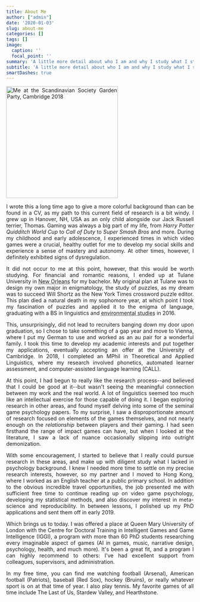 ```yaml
---
title: About Me
author: ["admin"]
date: '2020-01-03'
slug: about-me
categories: []
tags: []
image:
  caption: ''
  focal_point: ''
summary: 'A little more detail about who I am and why I study what I study.'
subtitle: 'A little more detail about who I am and why I study what I study.'
smartDashes: true
---
```

<style>
body {
  text-align: justify;
}
h1, h2, h3, h4, h5, h6 {
  text-align: left;
}
</style>

<img src="/img/scansoc.jpg" alt="Me at the Scandinavian Society Garden Party, Cambridge 2018" width="300"/>

I wrote this a long time ago to give a more colorful background than can be found in a CV, as my path to this current field of research is a bit windy. I grew up in Hanover, NH, USA as an only child alongside our Jack Russell terrier, Thomas. Gaming was always a big part of my life, from <i>Harry Potter Quidditch World Cup</i> to <i>Call of Duty</i> to <i>Super Smash Bros</i> and more. During my childhood and early adolescence, I experienced times in which video games were a crucial, healthy outlet for me to develop my social skills and experience a sense of mastery and autonomy. At other times, however, I definitely exhibited signs of dysregulation. 

It did not occur to me at this point, however, that this would be worth studying. For financial and romantic reasons, I ended up at Tulane University in <abbr title="If you've never been to New Orleans and have the chance, take it. Phenomenal city.">New Orleans</abbr> for my bachelor. My original plan at Tulane was to design my own major in enigmatology, the study of puzzles, as my dream was to succeed Will Shortz as the New York Times crossword puzzle editor. This plan died a natural death in my sophomore year, at which point I took my fascination of puzzles and applied it to the enigma of language, graduating with a BS in linguistics and <abbr title="Why I majored in environmental studies, I couldn't tell you to this day. I never had any intention of using it, and if anything, it's just made me more cynical and depressed about the world's environmental health">environmental studies</abbr> in 2016.

This, unsurprisingly, did not lead to recruiters banging down my door upon graduation, so I chose to take something of a gap year and move to Vienna, where I put my German to use and worked as an au pair for a wonderful family. I took this time to develop my academic interests and put together my applications, eventually accepting an offer at the University of Cambridge. In 2018, I completed an MPhil in Theoretical and Applied Linguistics, where my research involved phonetics, automated learner assessment, and computer-assisted language learning (CALL). 

At this point, I had begun to really like the research process--and believed that I could be good at it--but wasn't seeing the meaningful connection between my work and the real world. A lot of linguistics seemed too much like an intellectual exercise for those capable of doing it. I began exploring research in other areas, and found myself delving into some of the seminal game psychology papers. To my surprise, I saw a disproportionate amount of research focused on elements of the games themselves, and not nearly enough on the <i>relationship</i> between players and their gaming. I had seen firsthand the range of impact games can have, but when I looked at the literature, I saw a lack of nuance occasionally slipping into outright demonization.

With some encouragement, I started to believe that I really could pursue research in these areas, and make up with diligent study what I lacked in psychology background. I knew I needed more time to settle on my precise research interests, however, so my partner and I moved to Hong Kong, where I worked as an English teacher at a public primary school. In addition to the obvious incredible travel opportunities, the job presented me with sufficient free time to continue reading up on video game psychology, developing my statistical methods, and also discover my interest in meta-science and reproducibility. In between lessons, I polished up my PhD applications and sent them off in early 2019.

Which brings us to today. I was offered a place at Queen Mary University of London with the Centre for Doctoral Training in Intelligent Games and Game Intelligence (IGGI), a program with more than 60 PhD students researching every imaginable aspect of games (AI in games, music, narrative design, psychology, health, and much more). It's been a great fit, and a program I can highly recommend to others: I've had excellent support from colleagues, supervisors, and administration.

In my free time, you can find me watching football (Arsenal), American football (Patriots), baseball (Red Sox), hockey (Bruins), or really whatever sport is on at that time of year. I also play tennis. My favorite games of all time include The Last of Us, Stardew Valley, and Hearthstone.